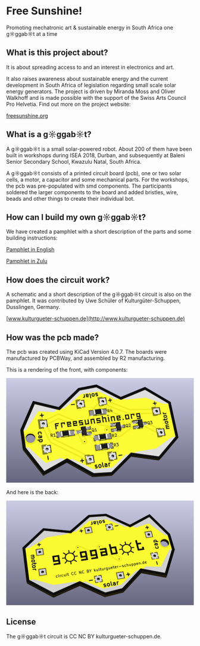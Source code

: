 # Free Sunshine!

Promoting mechatronic art & sustainable energy in South Africa one g☼ggab☼t at a time

## What is this project about?

It is about spreading access to and an interest in electronics and art.

It also raises awareness about sustainable energy and the current development in South Africa of legislation regarding small scale solar energy generators. The project is driven by Miranda Moss and Oliver Walkhoff and is made possible with the support of the Swiss Arts Council Pro Helvetia. Find out more on the project website:

[freesunshine.org](http://freesunshine.org)

## What is a g☼ggab☼t?

A g☼ggab☼t is a small solar-powered robot. About 200 of them have been built in workshops during ISEA 2018, Durban, and subsequently at Baleni Senior Secondary School, Kwazulu Natal, South Africa.

A g☼ggab☼t consists of a printed circuit board (pcb), one or two solar cells, a motor, a capacitor and some mechanical parts. For the workshops, the pcb was pre-populated with smd components. The participants soldered the larger components to the board and added bristles, wire, beads and other things to create their individual bot.

## How can I build my own g☼ggab☼t?

We have created a pamphlet with a short description of the parts and some building instructions:

[Pamphlet in English](pdf/goggabot_pamphlet_english.pdf)

[Pamphlet in Zulu](pdf/goggabot_pamphlet_zulu.pdf)

## How does the circuit work?

A schematic and a short description of the g☼ggab☼t circuit is also on the pamphlet. It was contributed by Uwe Schüler of Kulturgüter-Schuppen, Dusslingen, Germany.

[www.kulturgueter-schuppen.de](http://www.kulturgueter-schuppen.de)

## How was the pcb made?

The pcb was created using KiCad Version 4.0.7. The boards were manufactured by PCBWay, and assembled by R2 manufacturing.

This is a rendering of the front, with components:

<img src="images/goggabot_20180530_3d_f_persp.png" alt="pcb front" />

And here is the back:

<img src="images/goggabot_20180530_3d_b_persp.png" alt="pcb back" />

## License

The g☼ggab☼t circuit is CC NC BY kulturgueter-schuppen.de.
